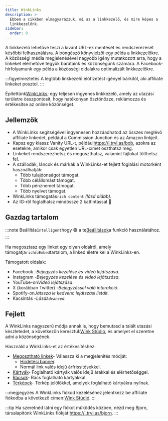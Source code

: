 ```yaml
---
title: WinkLinks
description: >-
  Ebben a cikkben elmagyarázzuk, mi az a linkkezelő, és mire képes a
  linkkezelőnk.
sidebar:
  order: 0
---
```

A linkkezelő lehetővé teszi a kívánt URL-ek mentését és rendszerezését későbbi felhasználásra. A böngésző könyvjelzői egy példa a linkkezelőkre. A közösségi média megjelenésével nagyobb igény mutatkozott arra, hogy a linkeket elérhetővé tegyük barátaink és közönségünk számára. A Facebook-hírfolyamunk egy példa a közösségi oldalakra optimalizált linkkezelőkre.

:::figyelmeztetés
A legtöbb linkkezelő előfizetést igényel bárkitől, aki affiliate linkeket posztol.
:::

Építettünk[WinkLinks](https://i.trvl.as/); egy teljesen ingyenes linkkezelő, amely az utazási területre összpontosít, hogy hatékonyan ösztönözze, reklámozza és értékesítse az online közönséget.

## Jellemzők

* A WinkLinks segítségével ingyenesen hozzáadhatod az összes meglévő affiliate linkedet, például a Commission Junction és az Amazon linkjeit.
* Kapsz egy klassz Vanity URL-t, például<https://i.trvl.as/bob>, azokra az esetekre, amikor csak egyetlen URL-címet oszthatsz meg.
* Linkeket rendszerezhetsz és megoszthatsz, valamint fájlokat tölthetsz fel.
* A szállodák, láncok és márkák a WinkLinks-et fejlett foglalási motorként használhatják:
  * Több tulajdonságot támogat.
  * Több célállomást támogat.
  * Több pénznemet támogat.
  * Több nyelvet támogat.
* WinkLinks támogatás`rich content` *(lásd alább)*.
* Az IG-ről foglalhatsz mindössze 2 kattintással 🚀

## Gazdag tartalom

:::note
Beállítás`Intelligent`hogy 🟢 a te[Beállítások](/link-manager/settings)a funkció használatához.
:::

Ha megosztasz egy linket egy olyan oldalról, amely támogatja`rich`/`oEmbed`tartalom, a linked életre kel a WinkLinks-en.

Támogatott oldalak:

* Facebook -*Bejegyzés kezelése és videó lejátszása*.
* Instagram -*Bejegyzés kezelése és videó lejátszása*.
* YouTube-on*Videó lejátszása*.
* X (korábban Twitter) -*Bejegyzéssel való interakció*.
* Spotify-on*Játssza le kedvenc lejátszási listáit*.
* Kacsintás -*Lásd`Advanced`*.

## Fejlett

A WinkLinks nagyszerű módja annak is, hogy bemutasd a talált utazási készletedet, a következőn keresztül:[Wink Stúdió](https://studio.wink.travel), és amelyet el szeretne adni a közönségének.

Használd a WinkLinks-et az értékesítéshez:

* [Megosztható linkek](/studio/shareable-links)- Válassza ki a megjelenítés módját:
  * [Hirdetési banner](/developers/web-components/#content-loader).
  * Normál link valós idejű árfrissítésekkel.
* [Kártyák](/studio/cards)- Foglalható kártyák valós idejű árakkal és elérhetőséggel.
* [Rácsok](/studio/grids)- Rács foglalható kártyákkal.
* [Térképek](/studio/maps)- Térkép jelölőkkel, amelyek foglalható kártyákra nyílnak.

:::megjegyzés
A WinkLinks fiókod kezeléséhez jelentkezz be affiliate fiókodba a következő címen:[Wink Stúdió](https://studio.wink.travel).
:::

:::tip
Ha szeretnéd látni egy fiókot működés közben, nézd meg Bjorn, társalapítónk WinkLinks fiókját:<https://i.trvl.as/bjorn>.
:::

